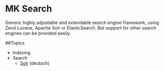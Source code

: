 # MK Search
Generic highly adjustable and extendable search engine framework, using Zend Lucene, Apache Solr or ElasticSearch. But support for other search engines can be provided easily.

##Topics
- Indexing
- Search
  - [Solr](Solr/search_de.md) (deutsch)


